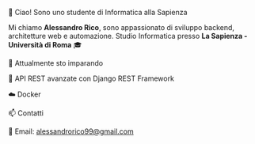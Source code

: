 👋 Ciao! Sono uno studente di Informatica alla Sapienza

Mi chiamo **Alessandro Rico**, sono appassionato di sviluppo backend, architetture web e automazione. Studio Informatica presso **La Sapienza - Università di Roma** 🎓

🎯 Attualmente sto imparando

🔄 API REST avanzate con Django REST Framework

☁️ Docker

📫 Contatti

📧 Email: alessandrorico99@gmail.com
